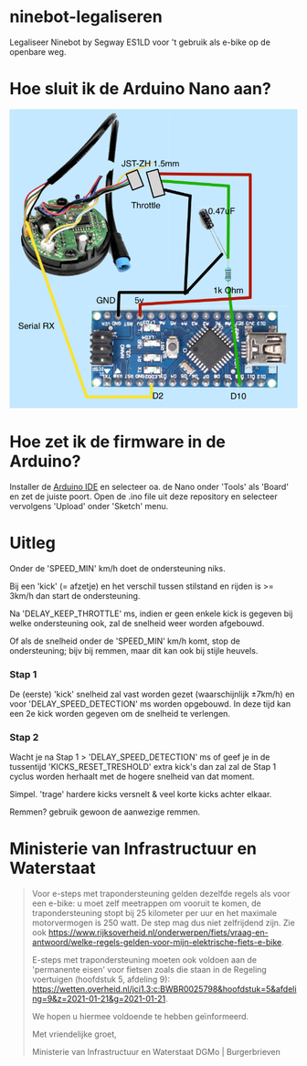 # ninebot-legaliseren
Legaliseer Ninebot by Segway ES1LD voor 't gebruik als e-bike op de openbare weg.

# Hoe sluit ik de Arduino Nano aan?
![Wiring Scheme](schema.png?raw=true "Wiring Scheme")

# Hoe zet ik de firmware in de Arduino?
Installer de [Arduino IDE](https://www.arduino.cc) en selecteer oa. de Nano onder 'Tools' als 'Board' en zet de juiste poort.
Open de .ino file uit deze repository en selecteer vervolgens 'Upload' onder 'Sketch' menu.

# Uitleg
Onder de 'SPEED_MIN' km/h doet de ondersteuning niks.

Bij een 'kick' (= afzetje) en het verschil tussen stilstand en rijden is >= 3km/h dan start de ondersteuning.

Na 'DELAY_KEEP_THROTTLE' ms, indien er geen enkele kick is gegeven bij welke ondersteuning ook, zal de snelheid weer worden afgebouwd.

Of als de snelheid onder de 'SPEED_MIN' km/h komt, stop de ondersteuning; bijv bij remmen, maar dit kan ook bij stijle heuvels.

### Stap 1
De (eerste) 'kick' snelheid zal vast worden gezet (waarschijnlijk ±7km/h) en voor 'DELAY_SPEED_DETECTION' ms worden opgebouwd.
In deze tijd kan een 2e kick worden gegeven om de snelheid te verlengen.

### Stap 2

Wacht je na Stap 1 > 'DELAY_SPEED_DETECTION' ms of geef je in de tussentijd 'KICKS_RESET_TRESHOLD' extra kick's dan zal zal de Stap 1 cyclus worden herhaalt met de hogere snelheid van dat moment.

Simpel. 'trage' hardere kicks versnelt & veel korte kicks achter elkaar.

Remmen? gebruik gewoon de aanwezige remmen.


# Ministerie van Infrastructuur en Waterstaat
> Voor e-steps met trapondersteuning gelden dezelfde regels als voor een e-bike: u moet zelf meetrappen om vooruit te komen, de trapondersteuning stopt bij 25 kilometer per uur en het maximale motorvermogen is 250 watt. De step mag dus niet zelfrijdend zijn. Zie ook https://www.rijksoverheid.nl/onderwerpen/fiets/vraag-en-antwoord/welke-regels-gelden-voor-mijn-elektrische-fiets-e-bike.  
> 
> E-steps met trapondersteuning moeten ook voldoen aan de 'permanente eisen' voor fietsen zoals die staan in de Regeling voertuigen (hoofdstuk 5, afdeling 9): https://wetten.overheid.nl/jci1.3:c:BWBR0025798&hoofdstuk=5&afdeling=9&z=2021-01-21&g=2021-01-21.  
> 
> We hopen u hiermee voldoende te hebben geïnformeerd.
> 
> Met vriendelijke groet,
> 
> Ministerie van Infrastructuur en Waterstaat
> DGMo | Burgerbrieven 
